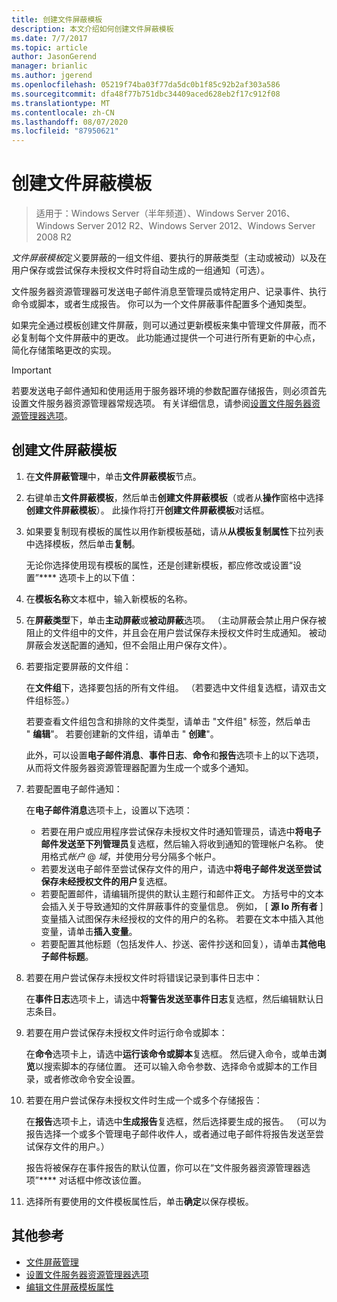 ```yaml
---
title: 创建文件屏蔽模板
description: 本文介绍如何创建文件屏蔽模板
ms.date: 7/7/2017
ms.topic: article
author: JasonGerend
manager: brianlic
ms.author: jgerend
ms.openlocfilehash: 05219f74ba03f77da5dc0b1f85c92b2af303a586
ms.sourcegitcommit: dfa48f77b751dbc34409aced628eb2f17c912f08
ms.translationtype: MT
ms.contentlocale: zh-CN
ms.lasthandoff: 08/07/2020
ms.locfileid: "87950621"
---
```

# <a name="create-a-file-screen-template"></a>创建文件屏蔽模板

> 适用于：Windows Server（半年频道）、Windows Server 2016、Windows Server 2012 R2、Windows Server 2012、Windows Server 2008 R2

*文件屏蔽模板*定义要屏蔽的一组文件组、要执行的屏蔽类型（主动或被动）以及在用户保存或尝试保存未授权文件时将自动生成的一组通知（可选）。

文件服务器资源管理器可发送电子邮件消息至管理员或特定用户、记录事件、执行命令或脚本，或者生成报告。 你可以为一个文件屏蔽事件配置多个通知类型。

如果完全通过模板创建文件屏蔽，则可以通过更新模板来集中管理文件屏蔽，而不必复制每个文件屏蔽中的更改。 此功能通过提供一个可进行所有更新的中心点，简化存储策略更改的实现。

> [!Important]
> 若要发送电子邮件通知和使用适用于服务器环境的参数配置存储报告，则必须首先设置文件服务器资源管理器常规选项。 有关详细信息，请参阅[设置文件服务器资源管理器选项](setting-file-server-resource-manager-options.md)。

## <a name="to-create-a-file-screen-template"></a>创建文件屏蔽模板

1.  在**文件屏蔽管理**中，单击**文件屏蔽模板**节点。

2.  右键单击**文件屏蔽模板**，然后单击**创建文件屏蔽模板**（或者从**操作**窗格中选择**创建文件屏蔽模板**）。 此操作将打开**创建文件屏蔽模板**对话框。

3.  如果要复制现有模板的属性以用作新模板基础，请从**从模板复制属性**下拉列表中选择模板，然后单击**复制**。

    无论你选择使用现有模板的属性，还是创建新模板，都应修改或设置“设置”**** 选项卡上的以下值：

4.  在**模板名称**文本框中，输入新模板的名称。

5.  在**屏蔽类型**下，单击**主动屏蔽**或**被动屏蔽**选项。 （主动屏蔽会禁止用户保存被阻止的文件组中的文件，并且会在用户尝试保存未授权文件时生成通知。 被动屏蔽会发送配置的通知，但不会阻止用户保存文件）。

6.  若要指定要屏蔽的文件组：

    在**文件组**下，选择要包括的所有文件组。 （若要选中文件组复选框，请双击文件组标签。）

    若要查看文件组包含和排除的文件类型，请单击 "文件组" 标签，然后单击 " **编辑**"。 若要创建新的文件组，请单击 " **创建**"。

    此外，可以设置**电子邮件消息**、**事件日志**、**命令**和**报告**选项卡上的以下选项，从而将文件服务器资源管理器配置为生成一个或多个通知。

7.  若要配置电子邮件通知：

    在**电子邮件消息**选项卡上，设置以下选项：

    -   若要在用户或应用程序尝试保存未授权文件时通知管理员，请选中**将电子邮件发送至下列管理员**复选框，然后输入将收到通知的管理帐户名称。 使用格式*帐户* @ *域*，并使用分号分隔多个帐户。
    -   若要发送电子邮件至尝试保存文件的用户，请选中**将电子邮件发送至尝试保存未经授权文件的用户**复选框。
    -   若要配置邮件，请编辑所提供的默认主题行和邮件正文。 方括号中的文本会插入关于导致通知的文件屏蔽事件的变量信息。 例如， \[ **源 Io 所有者** \] 变量插入试图保存未经授权的文件的用户的名称。 若要在文本中插入其他变量，请单击**插入变量**。
    -   若要配置其他标题（包括发件人、抄送、密件抄送和回复），请单击**其他电子邮件标题**。

8.  若要在用户尝试保存未授权文件时将错误记录到事件日志中：

    在**事件日志**选项卡上，请选中**将警告发送至事件日志**复选框，然后编辑默认日志条目。

9.  若要在用户尝试保存未授权文件时运行命令或脚本：

    在**命令**选项卡上，请选中**运行该命令或脚本**复选框。 然后键入命令，或单击**浏览**以搜索脚本的存储位置。 还可以输入命令参数、选择命令或脚本的工作目录，或者修改命令安全设置。

10. 若要在用户尝试保存未授权文件时生成一个或多个存储报告：

    在**报告**选项卡上，请选中**生成报告**复选框，然后选择要生成的报告。 （可以为报告选择一个或多个管理电子邮件收件人，或者通过电子邮件将报告发送至尝试保存文件的用户。）

    报告将被保存在事件报告的默认位置，你可以在“文件服务器资源管理器选项”**** 对话框中修改该位置。

11. 选择所有要使用的文件模板属性后，单击**确定**以保存模板。

## <a name="additional-references"></a>其他参考

-   [文件屏蔽管理](file-screening-management.md)
-   [设置文件服务器资源管理器选项](setting-file-server-resource-manager-options.md)
-   [编辑文件屏蔽模板属性](edit-file-screen-template-properties.md)

